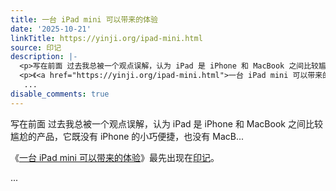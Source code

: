 ```yaml
---
title: 一台 iPad mini 可以带来的体验
date: '2025-10-21'
linkTitle: https://yinji.org/ipad-mini.html
source: 印记
description: |-
  <p>写在前面 过去我总被一个观点误解，认为 iPad 是 iPhone 和 MacBook 之间比较尴尬的产品，它既没有 iPhone 的小巧便捷，也没有 MacB...</p>
  <p>《<a href="https://yinji.org/ipad-mini.html">一台 iPad mini 可以带来的体验</a>》最先出现在<a href="https://yinji.org">印记</a>。</p>
   ...
disable_comments: true
---
```

<p>写在前面 过去我总被一个观点误解，认为 iPad 是 iPhone 和 MacBook 之间比较尴尬的产品，它既没有 iPhone 的小巧便捷，也没有 MacB...</p>
<p>《<a href="https://yinji.org/ipad-mini.html">一台 iPad mini 可以带来的体验</a>》最先出现在<a href="https://yinji.org">印记</a>。</p>
 ...